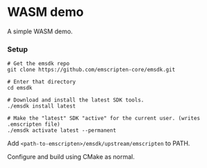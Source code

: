 # WASM demo

A simple WASM demo.

### Setup

```
# Get the emsdk repo
git clone https://github.com/emscripten-core/emsdk.git

# Enter that directory
cd emsdk

# Download and install the latest SDK tools.
./emsdk install latest

# Make the "latest" SDK "active" for the current user. (writes .emscripten file)
./emsdk activate latest --permanent

```

Add `<path-to-emscripten>/emsdk/upstream/emscripten` to PATH.

Configure and build using CMake as normal.
